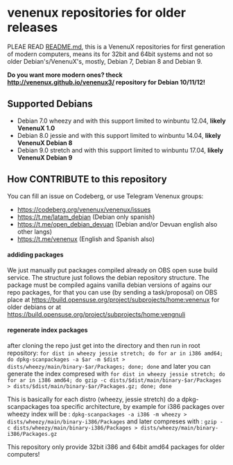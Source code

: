 # venenux repositories for older releases

PLEAE READ [README.md](README.md), this is a VenenuX repositories for first generation of modern computers, 
means its for 32bit and 64bit systems and not so older Debian's/VenenuX's, mostly, Debian 7, Debian 8 and Debian 9.

**Do you want more modern ones? theck http://venenux.github.io/venenux3/ repository for Debian 10/11/12!**

## Supported Debians

* Debian 7.0 wheezy and with this support limited to winbuntu 12.04, **likely VenenuX 1.0**
* Debian 8.0 jessie and with this support limited to winbuntu 14.04, **likely VenenuX Debian 8**
* Debian 9.0 stretch and with this support limited to winbuntu 17.04, **likely VenenuX Debian 9**

## How CONTRIBUTE to this repository

You can fill an issue on Codeberg, or use Telegram Venenux groups:

* https://codeberg.org/venenux/venenux/issues
* https://t.me/latam_debian (Debian only spanish)
* https://t.me/open_debian_devuan (Debian and/or Devuan english also other langs)
* https://t.me/venenux (English and Spanish also)

#### addiding packages

We just manually put packages compiled already on OBS open suse build service.
The structure just follows the debian repository structure.
The package must be compiled agains vanilla debian versions of agains our repo packages, 
for that you can use (by sending a task/proposal) on OBS 
place at https://build.opensuse.org/project/subprojects/home:venenux for older 
debians or at https://build.opensuse.org/project/subprojects/home:vengnuli

#### regenerate index packages

after cloning the repo just get into the directory and then run in root repository:
`for dist in wheezy jessie stretch; do for ar in i386 amd64; do dpkg-scanpackages -a $ar -m $dist > dists/wheezy/main/binary-$ar/Packages; done; done`
and later you can generate the index compresed with
`for dist in wheezy jessie stretch; do for ar in i386 amd64; do gzip -c dists/$dist/main/binary-$ar/Packages > dists/$dist/main/binary-$ar/Packages.gz; done; done`

This is basically for each distro (wheezy, jessie stretch) do a dpkg-scanpackages toa specific architecture, 
by example for i386 packages over wheezy index will be :
`dpkg-scanpackages -a i386 -m wheezy > dists/wheezy/main/binary-i386/Packages`
and later compreses with :
`gzip -c dists/wheezy/main/binary-i386/Packages > dists/wheezy/main/binary-i386/Packages.gz`

This repository only provide 32bit i386 and 64bit amd64 packages for older computers!
